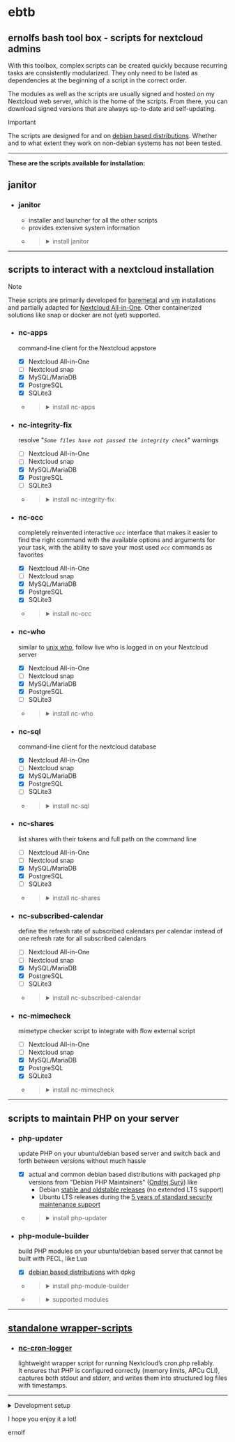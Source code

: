 # ebtb
## ernolfs bash tool box - scripts for nextcloud admins

With this toolbox, complex scripts can be created quickly because recurring tasks are consistently modularized. They only need to be listed as dependencies at the beginning of a script in the correct order.

The modules as well as the scripts are usually signed and hosted on my Nextcloud web server, which is the home of the scripts. From there, you can download signed versions that are always up-to-date and self-updating.

> [!IMPORTANT]
> The scripts are designed for and on [debian based distributions](https://en.wikipedia.org/wiki/List_of_Linux_distributions#Debian-based). Whether and to what extent they work on non-debian systems has not been tested.
> 

---
**These are the scripts available for installation:**

## janitor
- ### janitor
  - installer and launcher for all the other scripts
  - provides extensive system information
  - > <details>
    >   <summary>install janitor</summary>
    >
    > ```sh
    > sudo wget -O /usr/local/bin/janitor https://global-social.net/script/janitor
    > sudo chmod +x /usr/local/bin/janitor
    > ```
    > </details>

---
## scripts to interact with a nextcloud installation

> [!NOTE]
> These scripts are primarily developed for [baremetal](https://docs.nextcloud.com/server/latest/admin_manual/installation/index.html) and [vm](https://github.com/nextcloud/vm) installations and partially adapted for [Nextcloud All-in-One](https://github.com/nextcloud/all-in-one). Other containerized solutions like snap or docker are not (yet) supported.

- ### nc-apps
  command-line client for the Nextcloud appstore
  - [x] Nextcloud All-in-One
  - [ ] Nextcloud snap
  - [x] MySQL/MariaDB
  - [x] PostgreSQL
  - [x] SQLite3
  - > <details>
    >   <summary>install nc-apps</summary>
    >
    > - either by the `janitor`or:
    > ```sh
    > sudo wget -O /usr/local/bin/nc-apps https://global-social.net/script/nc-apps
    > sudo chmod +x /usr/local/bin/nc-apps
    > ```
    > </details>

- ### nc-integrity-fix
  resolve "*`Some files have not passed the integrity check`*" warnings
  - [ ] Nextcloud All-in-One
  - [ ] Nextcloud snap
  - [x] MySQL/MariaDB
  - [x] PostgreSQL
  - [ ] SQLite3
  - > <details>
    >   <summary>install nc-integrity-fix</summary>
    >
    > - either by the `janitor`or:
    > ```sh
    > sudo wget -O /usr/local/bin/nc-integrity-fix https://global-social.net/script/nc-integrity-fix
    > sudo chmod +x /usr/local/bin/nc-integrity-fix
    > ```
    > </details>

- ### nc-occ
  completely reinvented interactive *`occ`* interface that makes it easier to find the right command with the available options and arguments for your task, with the ability to save your most used *`occ`* commands as favorites
  - [x] Nextcloud All-in-One
  - [ ] Nextcloud snap
  - [x] MySQL/MariaDB
  - [x] PostgreSQL
  - [x] SQLite3
  - > <details>
    >   <summary>install nc-occ</summary>
    >
    > - either by the `janitor`or:
    > ```sh
    > sudo wget -O /usr/local/bin/nc-occ https://global-social.net/script/nc-occ
    > sudo chmod +x /usr/local/bin/nc-occ
    > ```
    > </details>

- ### nc-who
  similar to [unix who](https://en.wikipedia.org/wiki/Who_(Unix)), follow live who is logged in on your Nextcloud server
  - [x] Nextcloud All-in-One
  - [ ] Nextcloud snap
  - [x] MySQL/MariaDB
  - [x] PostgreSQL
  - [ ] SQLite3
  - > <details>
    >   <summary>install nc-who</summary>
    >
    > - either by the `janitor`or:
    > ```sh
    > sudo wget -O /usr/local/bin/nc-who https://global-social.net/script/nc-who
    > sudo chmod +x /usr/local/bin/nc-who
    > ```
    > </details>

- ### nc-sql
  command-line client for the nextcloud database
  - [x] Nextcloud All-in-One
  - [ ] Nextcloud snap
  - [x] MySQL/MariaDB
  - [x] PostgreSQL
  - [ ] SQLite3
  - > <details>
    >   <summary>install nc-sql</summary>
    >
    > - either by the `janitor`or:
    > ```sh
    > sudo wget -O /usr/local/bin/nc-sql https://global-social.net/script/nc-sql
    > sudo chmod +x /usr/local/bin/nc-sql
    > ```
    > </details>

- ### nc-shares
  list shares with their tokens and full path on the command line
  - [ ] Nextcloud All-in-One
  - [ ] Nextcloud snap
  - [x] MySQL/MariaDB
  - [x] PostgreSQL
  - [ ] SQLite3
  - > <details>
    >   <summary>install nc-shares</summary>
    >
    > - either by the `janitor`or:
    > ```sh
    > sudo wget -O /usr/local/bin/nc-shares https://global-social.net/script/nc-shares
    > sudo chmod +x /usr/local/bin/nc-shares
    > ```
    > </details>

- ### nc-subscribed-calendar
  define the refresh rate of subscribed calendars per calendar instead of one refresh rate for all subscribed calendars
  - [ ] Nextcloud All-in-One
  - [ ] Nextcloud snap
  - [x] MySQL/MariaDB
  - [x] PostgreSQL
  - [ ] SQLite3
  - > <details>
    >   <summary>install nc-subscribed-calendar</summary>
    >
    > - either by the `janitor`or:
    > ```sh
    > sudo wget -O /usr/local/bin/nc-subscribed-calendar https://global-social.net/script/nc-subscribed-calendar
    > sudo chmod +x /usr/local/bin/nc-subscribed-calendar
    > ```
    > </details>

- ### nc-mimecheck
  mimetype checker script to integrate with flow external script
  - [ ] Nextcloud All-in-One
  - [ ] Nextcloud snap
  - [x] MySQL/MariaDB
  - [x] PostgreSQL
  - [x] SQLite3
  - > <details>
    >   <summary>install nc-mimecheck</summary>
    >
    > - either by the `janitor`or:
    > ```sh
    > sudo wget -O /usr/local/bin/nc-mimecheck https://global-social.net/script/nc-mimecheck
    > sudo chmod +x /usr/local/bin/nc-mimecheck
    > ```
    > </details>

---
## scripts to maintain PHP on your server

- ### php-updater
  update PHP on your ubuntu/debian based server and switch back and forth between versions without much hassle
  - [x] actual and common debian based distributions with packaged php versions from "Debian PHP Maintainers" ([Ondřej Surý](https://deb.sury.org/)) like
    - Debian [stable and oldstable releases](https://www.debian.org/releases/index.en.html) (no extended LTS support)
    - Ubuntu LTS releases during the [5 years of standard security maintenance support](https://ubuntu.com/about/release-cycle)
  - > <details>
    >   <summary>install php-updater</summary>
    >
    > - either by the `janitor`or:
    > ```sh
    > sudo wget -O /usr/local/bin/php-updater https://global-social.net/script/php-updater
    > sudo chmod +x /usr/local/bin/php-updater
    > ```
    > </details>

- ### php-module-builder
  build PHP modules on your ubuntu/debian based server that cannot be built with PECL, like Lua
  - [x] [debian based distributions](https://en.wikipedia.org/wiki/List_of_Linux_distributions#Debian-based) with dpkg
  - > <details>
    >   <summary>install php-module-builder</summary>
    >
    > ```sh
    > sudo wget -O /usr/local/bin/php-module-builder https://global-social.net/script/php-module-builder
    > sudo chmod +x /usr/local/bin/php-module-builder
    > ```
    > </details>

  - > <details>
    >   <summary>supported modules</summary>
    >
    > Columns 8.0 to 8.4: available packaged versions for Debian/Ubuntu from "Debian PHP Maintainers" ([Ondřej Surý](https://deb.sury.org/))
    > 
    > | | | | | | | |
    > | :- | :-: | :-: | :-: | :-: | :-: | :-: |
    > | Module | 8.0 | 8.1 | 8.2 | 8.3 | 8.4 | *php-module-builder* |
    > | | | | | | | |
    > amqp          | :green_circle: | :green_circle: | :green_circle: | :green_circle: | :green_circle: |
    > apcu          | :green_circle: | :green_circle: | :green_circle: | :green_circle: | :green_circle: | :white_check_mark:
    > ast           | :green_circle: | :green_circle: | :green_circle: | :green_circle: | :green_circle: |
    > bcmath        | :green_circle: | :green_circle: | :green_circle: | :green_circle: | :green_circle: |
    > brotli        | :red_circle: | :red_circle: | :red_circle: | :red_circle: | :red_circle: | :white_check_mark:
    > bz2           | :green_circle: | :green_circle: | :green_circle: | :green_circle: | :green_circle: |
    > cgi           | :green_circle: | :green_circle: | :green_circle: | :green_circle: | :green_circle: |
    > cli           | :green_circle: | :green_circle: | :green_circle: | :green_circle: | :green_circle: |
    > common        | :green_circle: | :green_circle: | :green_circle: | :green_circle: | :green_circle: |
    > curl          | :green_circle: | :green_circle: | :green_circle: | :green_circle: | :green_circle: |
    > dba           | :green_circle: | :green_circle: | :green_circle: | :green_circle: | :green_circle: |
    > decimal       | :green_circle: | :green_circle: | :green_circle: | :green_circle: | :red_circle: | :white_check_mark:
    > dev           | :green_circle: | :green_circle: | :green_circle: | :green_circle: | :green_circle: |
    > dio           | :green_circle: | :green_circle: | :green_circle: | :green_circle: | :red_circle: |
    > ds            | :green_circle: | :green_circle: | :green_circle: | :green_circle: | :green_circle: |
    > enchant       | :green_circle: | :green_circle: | :green_circle: | :green_circle: | :green_circle: |
    > excimer       | :green_circle: | :green_circle: | :green_circle: | :green_circle: | :green_circle: | :white_check_mark:
    > facedetect    | :green_circle: | :green_circle: | :red_circle: | :red_circle: | :red_circle: | :white_check_mark:
    > fpm           | :green_circle: | :green_circle: | :green_circle: | :green_circle: | :green_circle: |
    > gd            | :green_circle: | :green_circle: | :green_circle: | :green_circle: | :green_circle: |
    > gearman       | :green_circle: | :green_circle: | :green_circle: | :green_circle: | :green_circle: |
    > gmagick       | :green_circle: | :green_circle: | :green_circle: | :green_circle: | :green_circle: |
    > gmp           | :green_circle: | :green_circle: | :green_circle: | :green_circle: | :green_circle: |
    > gnupg         | :green_circle: | :green_circle: | :green_circle: | :green_circle: | :green_circle: |
    > grpc          | :green_circle: | :green_circle: | :green_circle: | :green_circle: | :red_circle: |
    > http          | :green_circle: | :green_circle: | :green_circle: | :green_circle: | :green_circle: |
    > igbinary      | :green_circle: | :green_circle: | :green_circle: | :green_circle: | :green_circle: | :white_check_mark:
    > imagick       | :green_circle: | :green_circle: | :green_circle: | :green_circle: | :green_circle: | :white_check_mark:
    > imap          | :green_circle: | :green_circle: | :green_circle: | :green_circle: | :green_circle: |
    > inotify       | :green_circle: | :green_circle: | :green_circle: | :green_circle: | :red_circle: | :white_check_mark:
    > interbase     | :green_circle: | :green_circle: | :green_circle: | :green_circle: | :green_circle: |
    > intl          | :green_circle: | :green_circle: | :green_circle: | :green_circle: | :green_circle: |
    > ldap          | :green_circle: | :green_circle: | :green_circle: | :green_circle: | :green_circle: |
    > libvirt-php   | :green_circle: | :green_circle: | :green_circle: | :green_circle: | :green_circle: |
    > lua           | :red_circle: | :red_circle: | :red_circle: | :red_circle: | :red_circle: | :white_check_mark:
    > lz4           | :green_circle: | :green_circle: | :green_circle: | :green_circle: | :red_circle: | :white_check_mark:
    > mailparse     | :green_circle: | :green_circle: | :green_circle: | :green_circle: | :green_circle: |
    > maxminddb     | :green_circle: | :green_circle: | :green_circle: | :green_circle: | :green_circle: |
    > mbstring      | :green_circle: | :green_circle: | :green_circle: | :green_circle: | :green_circle: |
    > mcrypt        | :green_circle: | :green_circle: | :green_circle: | :green_circle: | :green_circle: |
    > memcache      | :green_circle: | :green_circle: | :green_circle: | :green_circle: | :green_circle: | :white_check_mark:
    > memcached     | :green_circle: | :green_circle: | :green_circle: | :green_circle: | :green_circle: | :white_check_mark:
    > mongodb       | :green_circle: | :green_circle: | :green_circle: | :green_circle: | :green_circle: |
    > msgpack       | :green_circle: | :green_circle: | :green_circle: | :green_circle: | :green_circle: | :white_check_mark:
    > mysql         | :green_circle: | :green_circle: | :green_circle: | :green_circle: | :green_circle: |
    > oauth         | :green_circle: | :green_circle: | :green_circle: | :green_circle: | :green_circle: |
    > odbc          | :green_circle: | :green_circle: | :green_circle: | :green_circle: | :green_circle: |
    > opcache       | :green_circle: | :green_circle: | :green_circle: | :green_circle: | :green_circle: |
    > pcov          | :green_circle: | :green_circle: | :green_circle: | :green_circle: | :green_circle: |
    > pgsql         | :green_circle: | :green_circle: | :green_circle: | :green_circle: | :green_circle: |
    > phalcon5      | :green_circle: | :green_circle: | :green_circle: | :green_circle: | :red_circle: |
    > phpdbg        | :green_circle: | :green_circle: | :green_circle: | :green_circle: | :green_circle: |
    > pinba         | :green_circle: | :green_circle: | :green_circle: | :green_circle: | :red_circle: |
    > pq            | :green_circle: | :green_circle: | :green_circle: | :green_circle: | :green_circle: |
    > propro        | :green_circle: | :green_circle: | :green_circle: | :red_circle: | :red_circle: |
    > protobuf      | :green_circle: | :green_circle: | :green_circle: | :green_circle: | :red_circle: |
    > ps            | :green_circle: | :green_circle: | :green_circle: | :green_circle: | :green_circle: |
    > pspell        | :green_circle: | :green_circle: | :green_circle: | :green_circle: | :green_circle: |
    > psr           | :green_circle: | :green_circle: | :green_circle: | :green_circle: | :green_circle: |
    > raphf         | :green_circle: | :green_circle: | :green_circle: | :green_circle: | :green_circle: |
    > rdkafka       | :green_circle: | :green_circle: | :green_circle: | :green_circle: | :red_circle: |
    > readline      | :green_circle: | :green_circle: | :green_circle: | :green_circle: | :green_circle: |
    > redis         | :green_circle: | :green_circle: | :green_circle: | :green_circle: | :green_circle: | :white_check_mark:
    > rrd           | :green_circle: | :green_circle: | :green_circle: | :green_circle: | :green_circle: | :white_check_mark:
    > smbclient     | :green_circle: | :green_circle: | :green_circle: | :green_circle: | :red_circle: | :white_check_mark:
    > snmp          | :green_circle: | :green_circle: | :green_circle: | :green_circle: | :green_circle: |
    > soap          | :green_circle: | :green_circle: | :green_circle: | :green_circle: | :green_circle: |
    > solr          | :green_circle: | :green_circle: | :green_circle: | :green_circle: | :red_circle: | :white_check_mark:
    > sqlite3       | :green_circle: | :green_circle: | :green_circle: | :green_circle: | :green_circle: |
    > ssh2          | :green_circle: | :green_circle: | :green_circle: | :green_circle: | :green_circle: | :white_check_mark:
    > stomp         | :green_circle: | :green_circle: | :green_circle: | :green_circle: | :green_circle: | :white_check_mark:
    > swoole        | :green_circle: | :green_circle: | :green_circle: | :green_circle: | :red_circle: | :white_check_mark:
    > sybase        | :green_circle: | :green_circle: | :green_circle: | :green_circle: | :green_circle: |
    > tideways      | :green_circle: | :green_circle: | :green_circle: | :red_circle: | :red_circle: | :white_check_mark:
    > tidy          | :green_circle: | :green_circle: | :green_circle: | :green_circle: | :green_circle: |
    > uopz          | :green_circle: | :green_circle: | :green_circle: | :green_circle: | :green_circle: | :white_check_mark:
    > uploadprogress| :green_circle: | :green_circle: | :green_circle: | :green_circle: | :green_circle: | :white_check_mark:
    > uuid          | :green_circle: | :green_circle: | :green_circle: | :green_circle: | :green_circle: | :white_check_mark:
    > vips          | :green_circle: | :green_circle: | :green_circle: | :green_circle: | :red_circle: | :white_check_mark:
    > xdebug        | :green_circle: | :green_circle: | :green_circle: | :green_circle: | :green_circle: | :white_check_mark:
    > xhprof        | :green_circle: | :green_circle: | :green_circle: | :green_circle: | :red_circle: | :white_check_mark:
    > xml           | :green_circle: | :green_circle: | :green_circle: | :green_circle: | :green_circle: |
    > xmlrpc        | :green_circle: | :green_circle: | :green_circle: | :green_circle: | :green_circle: |
    > xsl           | :green_circle: | :green_circle: | :green_circle: | :green_circle: | :green_circle: |
    > yac           | :green_circle: | :green_circle: | :green_circle: | :green_circle: | :green_circle: | :white_check_mark:
    > yaml          | :green_circle: | :green_circle: | :green_circle: | :green_circle: | :green_circle: | :white_check_mark:
    > zip           | :green_circle: | :green_circle: | :green_circle: | :green_circle: | :green_circle: |
    > zmq           | :green_circle: | :green_circle: | :green_circle: | :green_circle: | :green_circle: |
    > zstd          | :green_circle: | :green_circle: | :green_circle: | :green_circle: | :red_circle: | :white_check_mark:
    >
    > </details>

---
## [standalone wrapper-scripts](wrapper)

- ### [nc-cron-logger](wrapper/nc-cron-logger)
  lightweight wrapper script for running Nextcloud’s cron.php reliably.\
  It ensures that PHP is configured correctly (memory limits, APCu CLI), captures both stdout and stderr, and writes them into structured log files with timestamps.

---
<details>
  <summary>Development setup</summary>

Since the scripts are very restrictive with the integrity check and do not allow any changes to the code — modified modules are immediately deleted and replaced by the module server — I have integrated a local module server that allows anyone to host the modules on their own localhost independently of any outside web server. If the scripts are built that way, the local module server starts and stops together with the script and takes over the provision of the modules.

The [config/configure file](config/configure) is already set up to build the scripts with the local web server.

These are the steps to build:

```sh
# Be sure to cleanup older builds
sudo make clean

# Be sure to perform a pull beforehand to get the latest version.
git pull origin main

sudo make and-install-all-scripts
sudo make modules
sudo make sign-and-release-all-modules
```

That way, the modules will be served with their hashes, so they are protected against changes. Therefore, you have to make any desired changes before you build them.
</details>

I hope you enjoy it a lot!

ernolf

